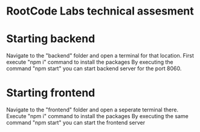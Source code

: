 # RootCode Labs technical assesment

# Starting backend

Navigate to the "backend" folder and open a terminal for that location. 
First execute "npm i" command to install the packages
By executing the command "npm start" you can start backend server for the port 8060.

# Starting frontend

Navigate to the "frontend" folder and open a seperate terminal there.
Execute "npm i" command to install the packages
By executing the same command "npm start" you can start the frontend server
